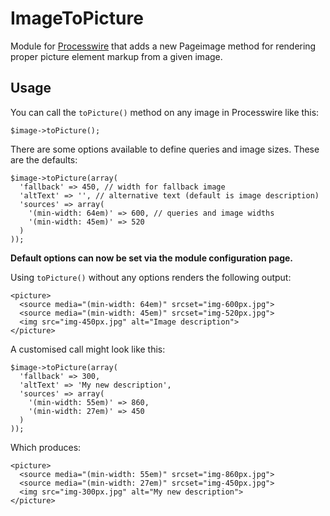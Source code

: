 # ImageToPicture

Module for [Processwire](https://processwire.com) that adds a new Pageimage method for rendering proper picture element markup from a given image.

## Usage

You can call the `toPicture()` method on any image in Processwire like this:

	$image->toPicture();

There are some options available to define queries and image sizes. These are the defaults:

	$image->toPicture(array(
	  'fallback' => 450, // width for fallback image
	  'altText' => '', // alternative text (default is image description)
	  'sources' => array(
	    '(min-width: 64em)' => 600, // queries and image widths
	    '(min-width: 45em)' => 520 
	  )
	));
	
**Default options can now be set via the module configuration page.**

Using `toPicture()` without any options renders the following output:

	<picture>
	  <source media="(min-width: 64em)" srcset="img-600px.jpg">
	  <source media="(min-width: 45em)" srcset="img-520px.jpg">
	  <img src="img-450px.jpg" alt="Image description">
	</picture>

A customised call might look like this:

	$image->toPicture(array(
	  'fallback' => 300,
	  'altText' => 'My new description',
	  'sources' => array(
	    '(min-width: 55em)' => 860,
	    '(min-width: 27em)' => 450 
	  )
	));

Which produces:

	<picture>
	  <source media="(min-width: 55em)" srcset="img-860px.jpg">
	  <source media="(min-width: 27em)" srcset="img-450px.jpg">
	  <img src="img-300px.jpg" alt="My new description">
	</picture>

